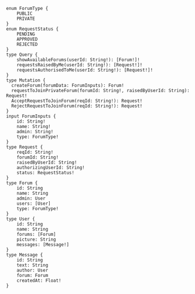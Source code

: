     enum ForumType {
        PUBLIC
        PRIVATE
    }
    enum RequestStatus {
        PENDING
        APPROVED
        REJECTED
    }
    type Query {
        showAvailableForums(userId: String!): [Forum!]!
        requestsRaisedByMe(userId: String!): [Request!]!
        requestsAuthorisedToMe(userId: String!): [Request!]!
    }
    type Mutation {
      createForum(forumData: ForumInputs): Forum! 
      requestToJoinPrivateForum(forumId: String!, raisedByUserId: String): Request!
      AcceptRequestToJoinForum(reqId: String!): Request!
      RejectRequestToJoinForum(reqId: String!): Request!
    }
    input ForumInputs {
        id: String!
        name: String!
        admin: String!
        type: ForumType!
    }
    type Request {
        reqId: String!
        forumId: String!
        raisedByUserId: String!
        authorizingUserId: String!
        status: RequestStatus!
    }
    type Forum {
        id: String
        name: String
        admin: User
        users: [User]
        type: ForumType!
    }
    type User {
        id: String
        name: String
        forums: [Forum]
        picture: String
        messages: [Message!]
    }
    type Message {
        id: String
        text: String
        author: User
        forum: Forum
        createdAt: Float!   
    }